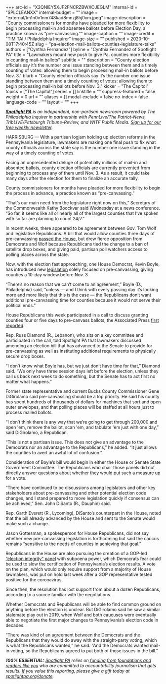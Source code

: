 +++
arc-id = "X2QNIEY5XJF2FNCRZBWXOJEGLM"
internal-id = "SPLCLEANXX"
internal-budget = ""
image = "external/tm1n0v1nm748kad8mnzj8hj0xm.jpeg"
image-description = "County commissioners for months have pleaded for more flexibility to begin processing mail-in and absentee ballots before Election Day, a practice known as “pre-canvassing.”"
image-caption = ""
image-credit = "TIM TAI / Philadelphia Inquirer"
image-size = ""
published = 2020-10-08T17:40:45Z
slug = "pa-election-mail-ballots-counties-legislature-talks"
authors = ["Cynthia Fernandez"]
byline = "Cynthia Fernandez of Spotlight PA"
title = "Lawmakers mount new push to give Pa. counties more flexibility in counting mail-in ballots"
subtitle = ""
description = "County election officials say it’s the number one issue standing between them and a timely counting of votes: allowing them to begin processing mail-in ballots before Nov. 3."
blurb = "County election officials say it’s the number one issue standing between them and a timely counting of votes: allowing them to begin processing mail-in ballots before Nov. 3."
kicker = "The Capitol"
topics = ["The Capitol"]
series = []
linktitle = ""
suppress-featured = false
weight = 0
url = ""
aliases = []
modal-exclude = false
no-index = false
language-code = ""
layout = ""
+++

<a href="https://www.spotlightpa.org/"><i><b>Spotlight PA</b></i></a><i> is an independent, non-partisan newsroom powered by The Philadelphia Inquirer in partnership with PennLive/The Patriot-News, TribLIVE/Pittsburgh Tribune-Review, and WITF Public Media. </i><a href="https://www.spotlightpa.org/newsletters"><i>Sign up for our free weekly newsletter</i></a><i>.</i>

HARRISBURG — With a partisan logjam holding up election reforms in the Pennsylvania legislature, lawmakers are making one final push to fix what county officials across the state say is the number one issue standing in the way of a timely counting of votes.

Facing an unprecedented deluge of potentially millions of mail-in and absentee ballots, county election officials are currently prevented from beginning to process any of them until Nov. 3. As a result, it could take many days after the election for them to finalize an accurate tally.

County commissioners for months have pleaded for more flexibility to begin the process in advance, a practice known as “pre-canvassing.”

“That’s our main need from the legislature right now on this,” Secretary of the Commonwealth Kathy Boockvar said Wednesday at a news conference. “So far, it seems like all or nearly all of the largest counties that I’ve spoken with so far are planning to count 24/7.”

In recent weeks, there appeared to be agreement between Gov. Tom Wolf and legislative Republicans. A bill that would allow counties three days of pre-canvassing <a href="https://www.spotlightpa.org/news/2020/09/pa-election-reform-mail-ballots-voting-drop-boxes/" target="_blank">passed the House</a>, but drew fierce opposition from Democrats and Wolf because Republicans tied the change to a ban of satellite drop boxes, and giving paid, partisan poll watchers access to polling places across the state.

<script src="https://www.spotlightpa.org/embed.js" async></script><div data-spl-embed-version="1" data-spl-src="https://www.spotlightpa.org/embeds/newsletter/"></div>

Now, with the election fast approaching, one House Democrat, Kevin Boyle, has introduced new <a href="https://www.legis.state.pa.us/cfdocs/billInfo/billInfo.cfm?sYear=2019&sInd=0&body=H&type=B&bn=2916">legislation</a> solely focused on pre-canvassing, giving counties a 10-day window before Nov. 3

“There’s no reason that we can’t come to an agreement,” Boyle (D., Philadelphia) said, “unless — and I think with every passing day it’s looking more and more likely that this is the case — the Republicans don’t want additional pre-canvassing time for counties because it would not serve their political ends.”

House Republicans this week participated in a call to discuss granting counties four or five days to pre-canvass ballots, the Associated Press <a href="https://apnews.com/article/election-2020-harrisburg-pennsylvania-legislation-elections-5603c90faf7328228a7b92cc36c4ac6c">first reported</a>.

Rep. Russ Diamond (R., Lebanon), who sits on a key committee and participated in the call, told Spotlight PA that lawmakers discussed amending an election bill that has advanced to the Senate to provide for pre-canvassing as well as instituting additional requirements to physically secure drop boxes.

“I don’t know what Boyle has, but we just don’t have time for that,” Diamond said. “We only have three session days left before the election, unless they call us back next week to do something, but the Senate has to act first no matter what happens.”

Former state representative and current Bucks County Commissioner Gene DiGirolamo said pre-canvassing should be a top priority. He said his county has spent hundreds of thousands of dollars for machines that sort and open outer envelopes, and that polling places will be staffed at all hours just to process mailed ballots.

“I don’t think there is any way that we’re going to get through 200,000 and open 'em, remove the ballot, scan 'em, and tabulate 'em just with one day,” said DiGirolamo, a Republican.

“This is not a partisan issue. This does not give an advantage to the Democrats nor an advantage to the Republicans,” he added. “It just allows the counties to avert an awful lot of confusion.”

Consideration of Boyle’s bill would begin in either the House or Senate State Government Committee. The Republicans who chair those panels did not directly answer questions about whether they would put such a measure up for a vote.

“There have continued to be discussions among legislators and other key stakeholders about pre-canvassing and other potential election code changes, and I stand prepared to move legislation quickly if consensus can be achieved,” Sen. John DiSanto (R., Dauphin) said.

Rep. Garth Everett (R., Lycoming), DiSanto’s counterpart in the House, noted that the bill already advanced by the House and sent to the Senate would make such a change.

Jason Gottesman, a spokesperson for House Republicans, did not say whether new pre-canvassing legislation is forthcoming but said the caucus remains “sensitive to the needs of counties in achieving that goal.”

<script src="https://www.spotlightpa.org/embed.js" async></script><div data-spl-embed-version="1" data-spl-src="https://www.spotlightpa.org/embeds/donate/?teaser_text=Spotlight%20PA%20provides%20essential%2C%20public-service%20journalism%20thanks%20to%20readers%20like%20you.%20Help%20us%20continue%20that%20work."></div>

Republicans in the House are also pursuing the creation of a GOP-led <a href="https://www.spotlightpa.org/news/2020/09/pa-election-integrity-committee-house-republicans-voting/">“election integrity” panel</a> with subpoena power, which Democrats fear could be used to slow the certification of Pennsylvania’s election results. A vote on the plan, which would only require support from a majority of House lawmakers, was put on hold last week after a GOP representative tested positive for the coronavirus.

Since then, the resolution has lost support from about a dozen Republicans, according to a source familiar with the negotiations.

Whether Democrats and Republicans will be able to find common ground on anything before the election is unclear. But DiGirolamo said he saw a similar stalemate play out in 2019, when Wolf and both caucuses were eventually able to negotiate the first major changes to Pennsylvania’s election code in decades.

“There was kind of an agreement between the Democrats and the Republicans that they would do away with the straight-party voting, which is what the Republicans wanted,” he said. “And the Democrats wanted mail-in voting, so the Republicans agreed to put both of those issues in the bill.”

<i><b>100% ESSENTIAL:</b></i><i> </i><a href="https://www.spotlightpa.org/"><i>Spotlight PA</i></a><i> relies on</i><a href="https://www.spotlightpa.org/support"><i> funding from foundations and readers like you</i></a><i> who are committed to accountability journalism that gets results. If you value this reporting, please give a gift today at </i><a href="http://spotlightpa.org/donate"><i>spotlightpa.org/donate</i></a><i>.</i>

<script src="https://www.spotlightpa.org/embed.js" async></script><div data-spl-embed-version="1" data-spl-src="https://www.spotlightpa.org/embeds/tips/?tip_text=What%20%3Cb%3Eelection%20stories%3C%2Fb%3E%20should%20Spotlight%20PA%20be%20covering%3F%20Tell%20us.%20"></div>
